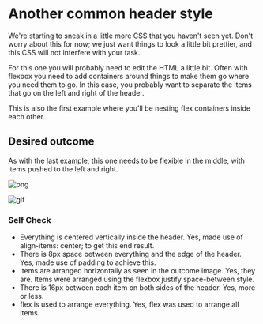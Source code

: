 # Another common header style

We're starting to sneak in a little more CSS that you haven't seen yet. Don't worry about this for now; we just want things to look a little bit prettier, and this CSS will not interfere with your task.

For this one you will probably need to edit the HTML a little bit. Often with flexbox you need to add containers around things to make them go where you need them to go. In this case, you probably want to separate the items that go on the left and right of the header.

This is also the first example where you'll be nesting flex containers inside each other.

## Desired outcome
As with the last example, this one needs to be flexible in the middle, with items pushed to the left and right.

![png](./desired-outcome.png)

![gif](./desired-outcome.gif)

### Self Check
- Everything is centered vertically inside the header.
Yes, made use of align-items: center; to get this end result.
- There is 8px space between everything and the edge of the header.
Yes, made use of padding to achieve this.
- Items are arranged horizontally as seen in the outcome image.
Yes, they are. Items were arranged using the flexbox justify space-between style. 
- There is 16px between each item on both sides of the header.
Yes, more or less. 
- flex is used to arrange everything.
Yes, flex was used to arrange all items.